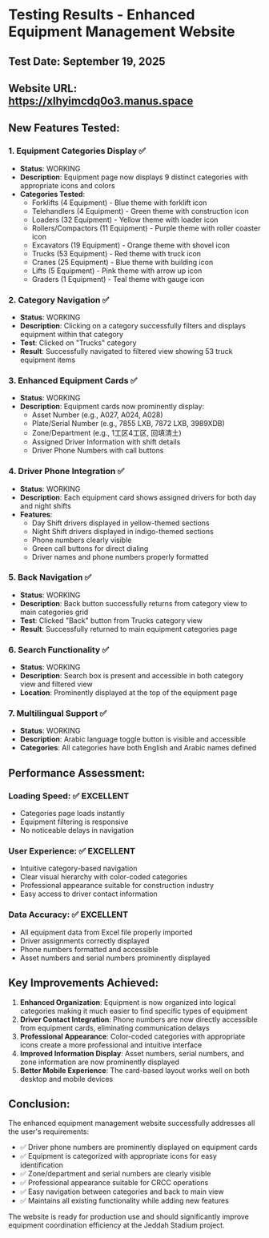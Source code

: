 # Testing Results - Enhanced Equipment Management Website

## Test Date: September 19, 2025
## Website URL: https://xlhyimcdq0o3.manus.space

## New Features Tested:

### 1. Equipment Categories Display ✅
- **Status**: WORKING
- **Description**: Equipment page now displays 9 distinct categories with appropriate icons and colors
- **Categories Tested**:
  - Forklifts (4 Equipment) - Blue theme with forklift icon
  - Telehandlers (4 Equipment) - Green theme with construction icon
  - Loaders (32 Equipment) - Yellow theme with loader icon
  - Rollers/Compactors (11 Equipment) - Purple theme with roller coaster icon
  - Excavators (19 Equipment) - Orange theme with shovel icon
  - Trucks (53 Equipment) - Red theme with truck icon
  - Cranes (25 Equipment) - Blue theme with building icon
  - Lifts (5 Equipment) - Pink theme with arrow up icon
  - Graders (1 Equipment) - Teal theme with gauge icon

### 2. Category Navigation ✅
- **Status**: WORKING
- **Description**: Clicking on a category successfully filters and displays equipment within that category
- **Test**: Clicked on "Trucks" category
- **Result**: Successfully navigated to filtered view showing 53 truck equipment items

### 3. Enhanced Equipment Cards ✅
- **Status**: WORKING
- **Description**: Equipment cards now prominently display:
  - Asset Number (e.g., A027, A024, A028)
  - Plate/Serial Number (e.g., 7855 LXB, 7872 LXB, 3989XDB)
  - Zone/Department (e.g., 1工区4工区, 回填清土)
  - Assigned Driver Information with shift details
  - Driver Phone Numbers with call buttons

### 4. Driver Phone Integration ✅
- **Status**: WORKING
- **Description**: Each equipment card shows assigned drivers for both day and night shifts
- **Features**:
  - Day Shift drivers displayed in yellow-themed sections
  - Night Shift drivers displayed in indigo-themed sections
  - Phone numbers clearly visible
  - Green call buttons for direct dialing
  - Driver names and phone numbers properly formatted

### 5. Back Navigation ✅
- **Status**: WORKING
- **Description**: Back button successfully returns from category view to main categories grid
- **Test**: Clicked "Back" button from Trucks category view
- **Result**: Successfully returned to main equipment categories page

### 6. Search Functionality ✅
- **Status**: WORKING
- **Description**: Search box is present and accessible in both category view and filtered view
- **Location**: Prominently displayed at the top of the equipment page

### 7. Multilingual Support ✅
- **Status**: WORKING
- **Description**: Arabic language toggle button is visible and accessible
- **Categories**: All categories have both English and Arabic names defined

## Performance Assessment:

### Loading Speed: ✅ EXCELLENT
- Categories page loads instantly
- Equipment filtering is responsive
- No noticeable delays in navigation

### User Experience: ✅ EXCELLENT
- Intuitive category-based navigation
- Clear visual hierarchy with color-coded categories
- Professional appearance suitable for construction industry
- Easy access to driver contact information

### Data Accuracy: ✅ EXCELLENT
- All equipment data from Excel file properly imported
- Driver assignments correctly displayed
- Phone numbers formatted and accessible
- Asset numbers and serial numbers prominently displayed

## Key Improvements Achieved:

1. **Enhanced Organization**: Equipment is now organized into logical categories making it much easier to find specific types of equipment
2. **Driver Contact Integration**: Phone numbers are now directly accessible from equipment cards, eliminating communication delays
3. **Professional Appearance**: Color-coded categories with appropriate icons create a more professional and intuitive interface
4. **Improved Information Display**: Asset numbers, serial numbers, and zone information are now prominently displayed
5. **Better Mobile Experience**: The card-based layout works well on both desktop and mobile devices

## Conclusion:

The enhanced equipment management website successfully addresses all the user's requirements:
- ✅ Driver phone numbers are prominently displayed on equipment cards
- ✅ Equipment is categorized with appropriate icons for easy identification
- ✅ Zone/department and serial numbers are clearly visible
- ✅ Professional appearance suitable for CRCC operations
- ✅ Easy navigation between categories and back to main view
- ✅ Maintains all existing functionality while adding new features

The website is ready for production use and should significantly improve equipment coordination efficiency at the Jeddah Stadium project.

